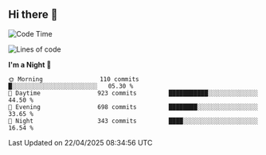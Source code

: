 ## Hi there 👋

<!--
**Wangmerlyn/Wangmerlyn** is a ✨ _special_ ✨ repository because its `README.md` (this file) appears on your GitHub profile.

Here are some ideas to get you started:

- 🔭 I’m currently working on ...
- 🌱 I’m currently learning ...
- 👯 I’m looking to collaborate on ...
- 🤔 I’m looking for help with ...
- 💬 Ask me about ...
- 📫 How to reach me: ...
- 😄 Pronouns: ...
- ⚡ Fun fact: ...
-->
<!--START_SECTION:waka-->
![Code Time](http://img.shields.io/badge/Code%20Time-209%20hrs%2014%20mins-blue)

![Lines of code](https://img.shields.io/badge/From%20Hello%20World%20I%27ve%20Written-9.8%20million%20lines%20of%20code-blue)

**I'm a Night 🦉** 

```text
🌞 Morning                110 commits         █░░░░░░░░░░░░░░░░░░░░░░░░   05.30 % 
🌆 Daytime                923 commits         ███████████░░░░░░░░░░░░░░   44.50 % 
🌃 Evening                698 commits         ████████░░░░░░░░░░░░░░░░░   33.65 % 
🌙 Night                  343 commits         ████░░░░░░░░░░░░░░░░░░░░░   16.54 % 
```



 Last Updated on 22/04/2025 08:34:56 UTC
<!--END_SECTION:waka-->
